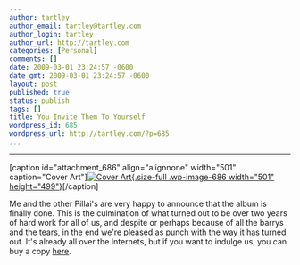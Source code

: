 ```yaml
---
author: tartley
author_email: tartley@tartley.com
author_login: tartley
author_url: http://tartley.com
categories: [Personal]
comments: []
date: 2009-03-01 23:24:57 -0600
date_gmt: 2009-03-01 23:24:57 -0600
layout: post
published: true
status: publish
tags: []
title: You Invite Them To Yourself
wordpress_id: 685
wordpress_url: http://tartley.com/?p=685
...
```

---

\[caption id="attachment\_686" align="alignnone" width="501"
caption="Cover Art"\][![Cover
Art](http://tartley.com/wp-content/uploads/2009/03/cover.jpg "Cover - You Invite Them To Yourself"){.size-full
.wp-image-686 width="501"
height="499"}](http://www.facebook.com/photo.php?pid=2212211&id=589628893)\[/caption\]

Me and the other Pillai's are very happy to announce that the album is
finally done. This is the culmination of what turned out to be over two
years of hard work for all of us, and despite or perhaps because of all
the barrys and the tears, in the end we're pleased as punch with the way
it has turned out. It's already all over the Internets, but if you want
to indulge us, you can buy a copy
[here](http://www.facebook.com/photo.php?pid=2212211&id=589628893).
